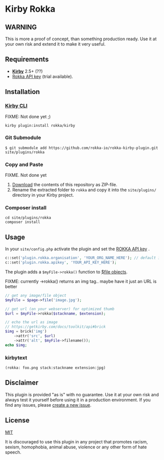 # Kirby Rokka

## WARNING

This is more a proof of concept, than something production ready. Use it at your own risk and extend it to make it very useful.

## Requirements

- [**Kirby**](https://getkirby.com/) 2.5+ (??)
- [Rokka API key](https://rokka.io/en/signup/) (trial available).

## Installation

### [Kirby CLI](https://github.com/getkirby/cli)

FIXME: Not done yet ;)

```
kirby plugin:install rokka/kirby
```

### Git Submodule


```
$ git submodule add https://github.com/rokka-io/rokka-kirby-plugin.git site/plugins/rokka
```

### Copy and Paste

FIXME. Not done yet

1. [Download](https://github.com/rokka/kirby-rokka/archive/master.zip) the contents of this repository as ZIP-file.
2. Rename the extracted folder to `rokka` and copy it into the `site/plugins/` directory in your Kirby project.

### Composer install

```
cd site/plugins/rokka
composer install
```

## Usage

In your `site/config.php` activate the plugin and set the [ROKKA API key](https://rokka.io/en/signup/) .

```php
c::set('plugin.rokka.organisation', 'YOUR_ORG_NAME_HERE'); // default is false
c::set('plugin.rokka.apikey', 'YOUR_API_KEY_HERE');
```

The plugin adds a `$myFile->rokka()` function to [$file objects](https://getkirby.com/docs/cheatsheet#file).

FIXME: currently ->rokka() returns an img tag.. maybe have it just an URL is better

```php
// get any image/file object
$myFile = $page->file('image.jpg');

// get url (on your webserver) for optimized thumb
$url = $myFile->rokka($stackname, $extension);

// echo the url as image
// https://getkirby.com/docs/toolkit/api#brick
$img = brick('img')
	->attr('src', $url)
	->attr('alt', $myFile->filename());
echo $img;
```

### kirbytext

```
(rokka: foo.png stack:stackname extension:jpg)
```

## Disclaimer

This plugin is provided "as is" with no guarantee. Use it at your own risk and always test it yourself before using it in a production environment. If you find any issues, please [create a new issue](https://github.com/rokka/kirby-rokka/issues/new).

## License

[MIT](https://opensource.org/licenses/MIT)

It is discouraged to use this plugin in any project that promotes racism, sexism, homophobia, animal abuse, violence or any other form of hate speech.
